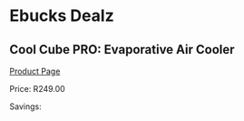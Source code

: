 
# Ebucks Dealz
## Cool Cube PRO: Evaporative Air Cooler
[Product Page](https://www.ebucks.com/web/shop/productSelected.do?prodId=819646192&catId=704982758)

Price: R249.00

Savings: 


	